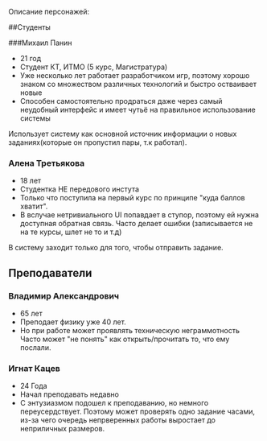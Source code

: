 Описание персонажей:

##Студенты

###Михаил Панин
* 21 год
* Студент КТ, ИТМО (5 курс, Магистратура)
* Уже несколько лет работает разработчиком игр, поэтому хорошо знаком со множеством различных технологий и быстро остваивает новые
* Способен самостоятельно продраться даже через самый неудобный интерфейс и имеет чутьё на правильное использование системы

Использует систему как основной источник информации о новых заданиях(которые он пропустил пары, т.к работал). 
### Алена Третьякова
* 18 лет
* Студентка НЕ передового инстута
* Только что поступила на первый курс по принципе "куда баллов хватит". 
* В вслучае нетривиального UI попавдает в ступор, поэтому ей нужна доступная обратная связь. Часто делает ошибки (записывается не на те курсы, шлет не то и т.д)

В систему заходит только для того, чтобы отправить задание.
 
## Преподаватели

### Владимир Александрович
* 65 лет
* Преподает физику уже 40 лет. 
* Но при работе может проявлять техническую неграммотность
Часто может "не понять" как открыть/прочитать то, что ему послали.

### Игнат Кацев
* 24 Года
* Начал преподавать недавно
* С энтузиазмом подошел к преподаванию, но немного переусердствует. Поэтому может проверять одно задание часами, из-за чего очередь непрверенных работы выростает до неприличных размеров.
 

